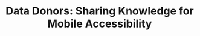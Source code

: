 ---
###############
# DO NOT EDIT
layout: publication
###############

###############
# TO EDIT
# pub title
title: "Data Donors: Sharing Knowledge for Mobile Accessibility"

# publication image
image:
 name: 2018_data_donor.jpg

 alt-text: "We propose a paradigm shift where interactions and contributions by knowledgeable users can assist others beyond what mobile applications and operating systems provide Interaction data collection methods are fragmented and are gathered by each app and operating system individually, with the purpose of self-improvement with limited control and awareness by the user." # provide a short description for the image #a11y

# short description of the publication
description: "Inspired by charitable donations, Data Donors, is a conceptual framework proposing the enablement of users with the capacity to help others to do so by donating their mobile interaction data and knowledge."

# authors of the publication
authors: "André Rodrigues, Kyle Montague, Tiago Guerreiro"

# link to the pdf
pdf: https://tjvguerreiro.github.io/pubs/chi18_data_donors.pdf

conference-name: CHI 2018
venue: " Late Breaking Work - Extended Abstracts of the ACM Conference on Human Factors in Computing Systems, Montreal, Canada, May, 2018"

projects:
 - smartphone_accessibility

# area for filter purpose
area: access
###############

---